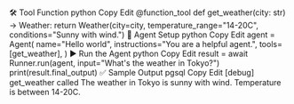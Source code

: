 🛠️ Tool Function
python
Copy
Edit
@function_tool
def get_weather(city: str) -> Weather:
    return Weather(city=city, temperature_range="14-20C", conditions="Sunny with wind.")
🧠 Agent Setup
python
Copy
Edit
agent = Agent(
    name="Hello world",
    instructions="You are a helpful agent.",
    tools=[get_weather],
)
▶️ Run the Agent
python
Copy
Edit
result = await Runner.run(agent, input="What's the weather in Tokyo?")
print(result.final_output)
✅ Sample Output
pgsql
Copy
Edit
[debug] get_weather called
The weather in Tokyo is sunny with wind. Temperature is between 14-20C.